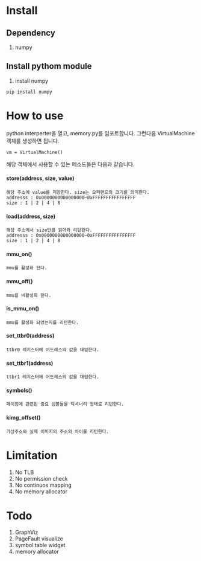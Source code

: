 # Install
## Dependency

1. numpy

## Install pythom module

1. install numpy
```
pip install numpy
```

# How to use
python interperter을 열고, memory.py를 임포트합니다.
그런다음 VirtualMachine 객체를 생성하면 됩니다.
```
vm = VirtualMachine()
```
해당 객체에서 사용할 수 있는 메소드들은 다음과 같습니다.

#### store(address, size, value)
```
해당 주소에 value를 저장한다. size는 오퍼랜드의 크기를 의미한다.
addresss : 0x0000000000000000~0xFFFFFFFFFFFFFFFF
size : 1 | 2 | 4 | 8
```
#### load(address, size)
```
해당 주소에서 size만큼 읽어와 리턴한다.
addresss : 0x0000000000000000~0xFFFFFFFFFFFFFFFF
size : 1 | 2 | 4 | 8
```
#### mmu_on()
```
mmu를 활성화 한다.
```
#### mmu_off()
```
mmu를 비활성화 한다.
```
#### is_mmu_on()
```
mmu를 활성화 되었는지를 리턴한다.
```
#### set_ttbr0(address)
```
ttbr0 레지스터에 어드레스의 값을 대입한다.
```
#### set_ttbr1(address)
```
ttbr1 레지스터에 어드레스의 값을 대입한다.
```
#### symbols()
```
페이징에 관련된 중요 심볼들을 딕셔너리 형태로 리턴한다.
```
#### kimg_offset()
```
가상주소와 실제 이미지의 주소의 차이를 리턴한다.
```

# Limitation
1. No TLB
2. No permission check
3. No continuos mapping
4. No memory allocator

# Todo

1. GraphViz
2. PageFault visualize
3. symbol table widget
3. memory allocator
